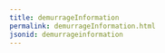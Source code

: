 ```yaml
---
title: demurrageInformation
permalink: demurrageInformation.html
jsonid: demurrageinformation
---
```

